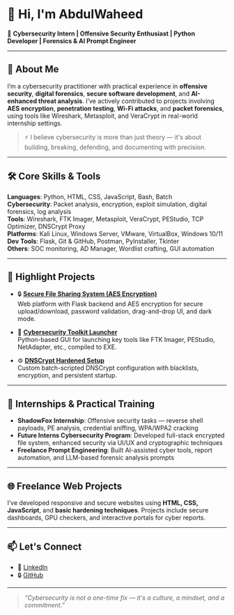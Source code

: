 # 👋 Hi, I'm AbdulWaheed

🎯 **Cybersecurity Intern | Offensive Security Enthusiast | Python Developer | Forensics & AI Prompt Engineer**

---

## 🔐 About Me

I’m a cybersecurity practitioner with practical experience in **offensive security**, **digital forensics**, **secure software development**, and **AI-enhanced threat analysis**. I’ve actively contributed to projects involving **AES encryption**, **penetration testing**, **Wi-Fi attacks**, and **packet forensics**, using tools like Wireshark, Metasploit, and VeraCrypt in real-world internship settings.

> ⚡ I believe cybersecurity is more than just theory — it's about building, breaking, defending, and documenting with precision.

---

## 🛠️ Core Skills & Tools

**Languages**: Python, HTML, CSS, JavaScript, Bash, Batch  
**Cybersecurity**: Packet analysis, encryption, exploit simulation, digital forensics, log analysis  
**Tools**: Wireshark, FTK Imager, Metasploit, VeraCrypt, PEStudio, TCP Optimizer, DNSCrypt Proxy  
**Platforms**: Kali Linux, Windows Server, VMware, VirtualBox, Windows 10/11
**Dev Tools**: Flask, Git & GitHub, Postman, PyInstaller, Tkinter  
**Others**: SOC monitoring, AD Manager, Wordlist crafting, GUI automation  

---

## 📌 Highlight Projects

- 🔒 **[Secure File Sharing System (AES Encryption)]()**  
  Web platform with Flask backend and AES encryption for secure upload/download, password validation, drag-and-drop UI, and dark mode.

- 🧰 **[Cybersecurity Toolkit Launcher]()**  
  Python-based GUI for launching key tools like FTK Imager, PEStudio, NetAdapter, etc., compiled to EXE.

- ⚙️ **[DNSCrypt Hardened Setup]()**  
  Custom batch-scripted DNSCrypt configuration with blacklists, encryption, and persistent startup.

---

## 💼 Internships & Practical Training

- **ShadowFox Internship**: Offensive security tasks — reverse shell payloads, PE analysis, credential sniffing, WPA/WPA2 cracking  
- **Future Interns Cybersecurity Program**: Developed full-stack encrypted file system, enhanced security via UI/UX and cryptographic techniques  
- **Freelance Prompt Engineering**: Built AI-assisted cyber tools, report automation, and LLM-based forensic analysis prompts

---

## 🌐 Freelance Web Projects

I’ve developed responsive and secure websites using **HTML, CSS, JavaScript**, and **basic hardening techniques**. Projects include secure dashboards, GPU checkers, and interactive portals for cyber reports.

---

## 📫 Let's Connect

- 🔗 [LinkedIn](https://linkedin.com/in/haomi)  
- 🔒 [GitHub](https://github.com/hao-tec)  

---

> _“Cybersecurity is not a one-time fix — it's a culture, a mindset, and a commitment.”_
<!---
Hao-Tec/Hao-Tec is a ✨ special ✨ repository because it is very unique in its dealing with people.
You can contact us for any IT Solutions.
--->
